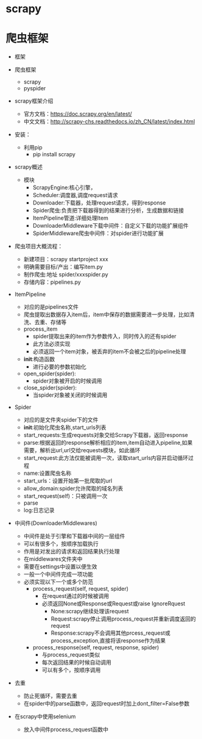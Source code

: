 # scrapy
# 爬虫框架
- 框架
- 爬虫框架
    - scrapy
    - pyspider
- scrapy框架介绍
    - 官方文档：https://doc.scrapy.org/en/latest/
    - 中文文档：http://scrapy-chs.readthedocs.io/zh_CN/latest/index.html
- 安装：
    - 利用pip
        - pip install scrapy
- scrapy概述
    - 模块
        - ScrapyEngine:核心引擎，
        - Scheduler:调度器,调度request请求
        - Downloader:下载器，处理request请求，得到response
        - Spider爬虫:负责把下载器得到的结果进行分析，生成数据和链接
        - ItemPipeline管道:详细处理Item
        - DownloaderMiddleware下载中间件：自定义下载的功能扩展组件
        - SpiderMiddleware爬虫中间件：对spider进行功能扩展

- 爬虫项目大概流程：
    - 新建项目：scrapy startproject xxx
    - 明确需要目标/产出：编写item.py
    - 制作爬虫:地址 spider/xxxspider.py
    - 存储内容：pipelines.py

- ItemPipeline
    - 对应的是pipelines文件
    - 爬虫提取出数据存入item后，item中保存的数据需要进一步处理，比如清洗、去重、存储等
    - process_item
        - spider提取出来的item作为参数传入，同时传入的还有spider
        - 此方法必须实现
        - 必须返回一个item对象，被丢弃的item不会被之后的pipeline处理
    - __init__:构造函数
        - 进行必要的参数初始化
    - open_spider(spider):
        - spider对象被开启的时候调用
    - close_spider(spider):
        - 当spider对象被关闭的时候调用
- Spider
    - 对应的是文件夹spider下的文件
    - __init__:初始化爬虫名称,start_urls列表
    - start_requests:生成requests对象交给Scrapy下载器，返回response
    - parse:根据返回的response解析相应的item,item自动进入pipeline,如果需要，解析出url,url交给requests模块，如此循环
    - start_request:此方法仅能被调用一次，读取start_urls内容并启动循环过程
    - name:设置爬虫名称
    - start_urls：设置开始第一批爬取的url
    - allow_domain:spider允许爬取的域名列表
    - start_request(self)：只被调用一次
    - parse
    - log:日志记录

- 中间件(DownloaderMiddlewares)
    - 中间件是处于引擎和下载器中间的一层组件
    - 可以有很多个，按顺序加载执行
    - 作用是对发出的请求和返回结果执行处理
    - 在middlewares文件夹中
    - 需要在settings中设置以便生效
    - 一般一个中间件完成一项功能
    - 必须实现以下一个或多个防范
        - process_request(self, request, spider)
            - 在request通过的时候被调用
            - 必须返回None或Response或Request或raise IgnoreRquest
                - None:scrapy继续处理该request
                - Request:scrapy停止调用process_request并重新调度返回的request
                - Response:scrapy不会调用其他prcess_request或process_exception,直接将该response作为结果
        - process_response(self, request, response, spider)
            - 与process_request类似
            - 每次返回结果的时候自动调用
            - 可以有多个，按顺序调用

- 去重
    - 防止死循环，需要去重
    - 在spider中的parse函数中，返回request时加上dont_filter=False参数

- 在scrapy中使用selenium
    - 放入中间件process_request函数中


